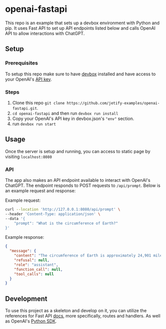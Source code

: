 # openai-fastapi

This repo is an example that sets up a devbox environment with Python and pip. It uses Fast API to set up API endpoints listed below and calls OpenAI API to allow interactions with ChatGPT.

## Setup

### Prerequisites

To setup this repo make sure to have [devbox](https://www.jetify.com/devbox/docs/installing_devbox/) installed and have access to your OpenAI's [API key](https://help.openai.com/en/articles/4936850-where-do-i-find-my-openai-api-key).

### Steps

1. Clone this repo `git clone https://github.com/jetify-examples/openai-fastapi.git`.
2. `cd openai-fastapi` and then run `devbox run install`
3. Copy your OpenAI's API key in devbox.json's `"env"` section.
4. run `devbox run start`

## Usage

Once the server is setup and running, you can access to static page by visiting `localhost:8080`

### API

The app also makes an API endpoint available to interact with OpenAI's ChatGPT. The endpoint responds to POST requests to `/api/prompt`. Below is an example request and response:

Example request:

```bash
curl --location 'http://127.0.0.1:8080/api/prompt' \
--header 'Content-Type: application/json' \
--data '{
    "prompt": "What is the circumference of Earth?"
}'
```

Example response:

```json
{
  "message": {
    "content": "The circumference of Earth is approximately 24,901 miles (40,075 kilometers).",
    "refusal": null,
    "role": "assistant",
    "function_call": null,
    "tool_calls": null
  }
}
```

## Development

To use this project as a skeleton and develop on it, you can utilize the references for Fast API [docs](https://fastapi.tiangolo.com/#create-it), more specifically, routes and handlers. As well as OpenAI's [Python SDK](https://pypi.org/project/openai/).
